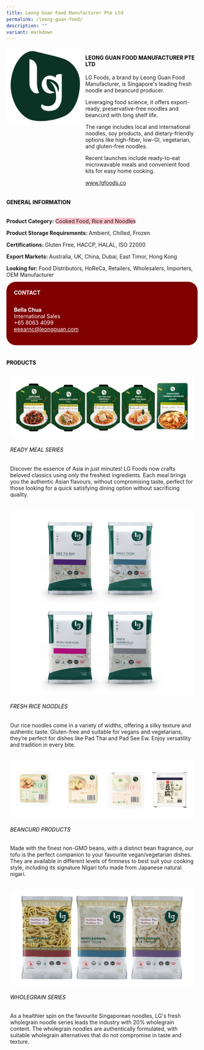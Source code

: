 ```yaml
---
title: Leong Guan Food Manufacturer Pte Ltd
permalink: /leong-guan-food/
description: ""
variant: markdown
---
```

<div class="flex-paragraph">
	<div style="display: flex; flex-wrap: wrap;" class="flex-container">
		<div style="flex: 1 1 40%; display: block;" class="card sgds">
			<img src="/images/Leong%20Guan%20Food/leong_guan_food_logo.png">
		</div>
		<div style="flex: 1 1 58%; display: block; margin-left: 3px" class="card-sgds">
			<h4 style="text-transform: uppercase; color: black;"><b>Leong Guan Food Manufacturer Pte Ltd</b></h4>
			<p>LG Foods, a brand by Leong Guan Food Manufacturer, is Singapore's leading fresh noodle and beancurd producer.</p>
			<p>Leveraging food science, it offers export-ready, preservative-free noodles and beancurd with long shelf life.</p>
			<p>The range includes local and international noodles, soy products, and dietary-friendly options like high-fiber, low-GI, vegetarian, and gluten-free noodles.</p>
			<p>Recent launches include ready-to-eat microwavable meals and convenient food kits for easy home cooking.</p>
			<p><a target="_blank" href="https://www.lgfoods.co">www.lgfoods.co</a></p>
		</div>
	</div>
</div>

<h4 style="text-transform: uppercase; color: black;">	
	<b>General Information</b>
</h4>
<div style="display: flex; flex-wrap: wrap;" class="flex-container">
	<div style="flex: 1 1 65%; display: block; align-self: stretch" class="card sgds">
		<div class="flex-paragraph">
			<p>
				<b>Product Category: </b>
				<span style="background-color: pink; border-radius: 10px;">Cooked Food, Rice and Noodles</span>
			</p>
			<p>
				<b>Product Storage Requirements: </b>Ambient, Chilled, Frozen
			</p>
			<p>
				<b>Certifications: </b>Gluten Free, HACCP, HALAL, ISO 22000
			</p>
			<p>
				<b>Export Markets: </b>Australia, UK, China, Dubai, East Timor, Hong Kong
			</p>
			<p style="margin-bottom: 10px;">
				<b>Looking for: </b>Food Distributors, HoReCa, Retailers, Wholesalers, Importers, OEM Manufacturer
			</p>
		</div>
	</div>
	<div style="flex: 1 1 35%; padding: 10px; display: block; background-color: maroon; border-radius: 25px; align-self: center;" class="card sgds">
		<h4 style="color: white; margin-top: 10px; margin-left: 10px;">CONTACT</h4>
		<div class="flex-paragraph">
			<p style="padding: 10px; color: white;">
				<b>Bella Chua</b>
				<br>International Sales<br>+65 8063 4099<br>
				<a style="color: white;" href="mailto:eeearnc@leongguan.com">eeearnc@leongguan.com</a>
			</p>
		</div>
	</div>
</div>
<br>
<h4 style="text-transform: uppercase; color: black;">
	<b>Products</b>
</h4>
<div style="display: flex; flex-wrap: wrap;">
	<div style="flex: 1 1 47%; margin: 10px; display: block;" class="card sgds">
		<div style="display: block;" class="flex-image">
			<img src="/images/Leong%20Guan%20Food/leong_guan_food_product_01.jpg">
		</div>
		<div class="flex-paragraph">
			<h6 style="text-transform: uppercase; color: black;">Ready Meal Series</h6>
			<p>Discover the essence of Asia in just minutes! LG Foods now crafts beloved classics using only the freshest ingredients. Each meal brings you the authentic Asian flavours, without compromising taste, perfect for those looking for a quick satisfying dining option without sacrificing quality.</p>
		</div>
	</div>
	<div style="flex: 1 1 47%; margin: 10px; display: block;" class="card sgds">
		<div style="display: block;" class="flex-image">
			<img src="/images/Leong%20Guan%20Food/leong_guan_food_product_02.jpg">
		</div>
		<div class="flex-paragraph">
			<h6 style="text-transform: uppercase; color: black;">Fresh Rice Noodles</h6>
			<p>Our rice noodles come in a variety of widths, offering a silky texture and authentic taste. Gluten-free and suitable for vegans and vegetarians, they’re perfect for dishes like Pad Thai and Pad See Ew. Enjoy versatility and tradition in every bite.</p>
		</div>
	</div>
	<div style="flex: 1 1 47%; margin: 10px; display: block;" class="card sgds">
		<div style="display: block;" class="flex-image">
			<img src="/images/Leong%20Guan%20Food/leong_guan_food_product_03.jpg">
		</div>
		<div class="flex-paragraph">
			<h6 style="text-transform: uppercase; color: black;">Beancurd Products</h6>
			<p>Made with the finest non-GMO beans, with a distinct bean fragrance, our tofu is the perfect companion to your favourite vegan/vegetarian dishes. They are available in different levels of firmness to best suit your cooking style, including its signature Nigari tofu made from Japanese natural nigari.</p>
		</div>
	</div>
	<div style="flex: 1 1 47%; margin: 10px; display: block;" class="card sgds">
		<div style="display: block;" class="flex-image">
			<img src="/images/Leong%20Guan%20Food/leong_guan_food_product_04.jpg">
		</div>
		<div class="flex-paragraph">
			<h6 style="text-transform: uppercase; color: black;">Wholegrain Series</h6>
			<p>As a healthier spin on the favourite Singaporean noodles, LG's fresh wholegrain noodle series leads the industry with 20% wholegrain content. The wholegrain noodles are authentically formulated, with suitable wholegrain alternatives that do not compromise in taste and texture.</p>
		</div>
	</div>
</div>